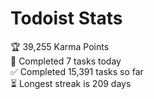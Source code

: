 
# Todoist Stats

<!-- TODO-IST:START -->
🏆  39,255 Karma Points           
🌸  Completed 7 tasks today           
✅  Completed 15,391 tasks so far           
⏳  Longest streak is 209 days
<!-- TODO-IST:END -->
